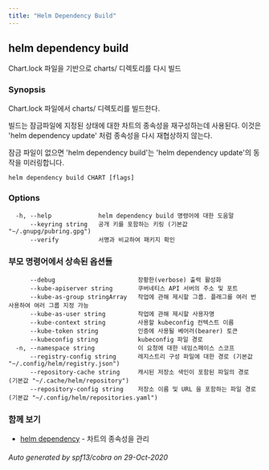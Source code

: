 ```yaml
---
title: "Helm Dependency Build"
---
```


## helm dependency build

Chart.lock 파일을 기반으로 charts/ 디렉토리를 다시 빌드

### Synopsis


Chart.lock 파일에서 charts/ 디렉토리를 빌드한다.

빌드는 잠금파일에 지정된 상태에 대한 차트의 종속성을 재구성하는데
사용된다. 이것은 'helm dependency update' 처럼 
종속성을 다시 재협상하지 않는다.

잠금 파일이 없으면 'helm dependency build'는 
'helm dependency update'의 동작을 미러링합니다.



```
helm dependency build CHART [flags]
```

### Options

```
  -h, --help             helm dependency build 명령어에 대한 도움말
      --keyring string   공개 키를 포함하는 키링 (기본값 "~/.gnupg/pubring.gpg")
      --verify           서명과 비교하여 패키지 확인
```

### 부모 명령어에서 상속된 옵션들

```
      --debug                       장황한(verbose) 출력 활성화
      --kube-apiserver string       쿠버네티스 API 서버의 주소 및 포트
      --kube-as-group stringArray   작업에 관해 제시할 그룹. 플래그를 여러 번 사용하여 여러 그룹 지정 가능
      --kube-as-user string         작업에 관해 제시할 사용자명
      --kube-context string         사용할 kubeconfig 컨텍스트 이름
      --kube-token string           인증에 사용될 베어러(bearer) 토큰
      --kubeconfig string           kubeconfig 파일 경로
  -n, --namespace string            이 요청에 대한 네임스페이스 스코프
      --registry-config string      레지스트리 구성 파일에 대한 경로 (기본값 "~/.config/helm/registry.json")
      --repository-cache string     캐시된 저장소 색인이 포함된 파일의 경로 (기본값 "~/.cache/helm/repository")
      --repository-config string    저장소 이름 및 URL 을 포함하는 파일 경로 (기본값 "~/.config/helm/repositories.yaml")
```

### 함께 보기

* [helm dependency](helm_dependency.md)	 - 차트의 종속성을 관리

###### Auto generated by spf13/cobra on 29-Oct-2020
